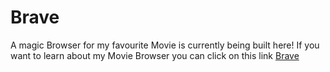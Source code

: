 # Brave
A magic Browser for my favourite Movie  is currently being built here!
If you want to learn about my Movie Browser you can click on this link [Brave](https://brave.com/?ref=sma268)